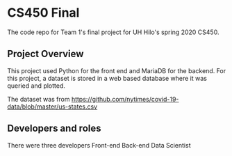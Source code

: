 # CS450 Final

The code repo for Team 1's final project for UH Hilo's spring 2020 CS450.

## Project Overview

This project used Python for the front end and MariaDB for the backend.
For this project, a dataset is stored in a web based database where it 
was queried and plotted.

The dataset was from <https://github.com/nytimes/covid-19-data/blob/master/us-states.csv>

## Developers and roles

There were three developers
Front-end
Back-end
Data Scientist
